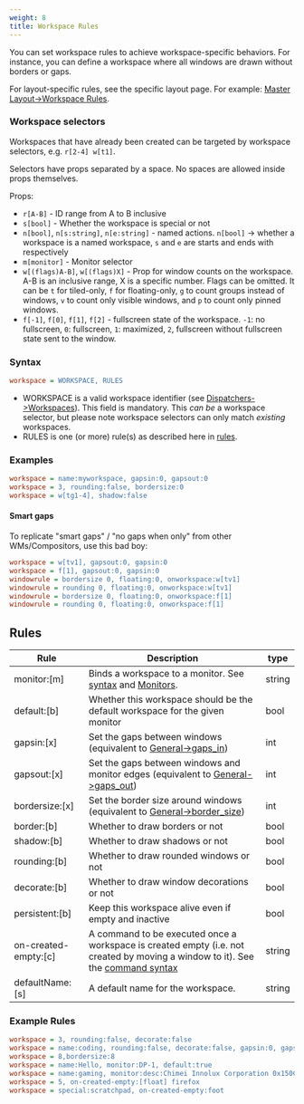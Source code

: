 ```yaml
---
weight: 8
title: Workspace Rules
---
```


You can set workspace rules to achieve workspace-specific behaviors. For
instance, you can define a workspace where all windows are drawn without borders
or gaps.

For layout-specific rules, see the specific layout page. For example:
[Master Layout->Workspace Rules](../Master-Layout#workspace-rules).

### Workspace selectors

Workspaces that have already been created can be targeted by workspace
selectors, e.g. `r[2-4] w[t1]`.

Selectors have props separated by a space. No spaces are allowed inside props
themselves.

Props:

- `r[A-B]` - ID range from A to B inclusive
- `s[bool]` - Whether the workspace is special or not
- `n[bool]`, `n[s:string]`, `n[e:string]` - named actions. `n[bool]` ->
  whether a workspace is a named workspace, `s` and `e` are starts and ends
  with respectively
- `m[monitor]` - Monitor selector
- `w[(flags)A-B]`, `w[(flags)X]` - Prop for window counts on the workspace.
  A-B is an inclusive range, X is a specific number. Flags can be omitted.
  It can be `t` for tiled-only, `f` for floating-only, `g` to count groups
  instead of windows, `v` to count only visible windows, and `p` to count 
  only pinned windows.
- `f[-1]`, `f[0]`, `f[1]`, `f[2]` - fullscreen state of the workspace. `-1`: no
  fullscreen, `0`: fullscreen, `1`: maximized, `2`, fullscreen without
  fullscreen state sent to the window.

### Syntax

```ini
workspace = WORKSPACE, RULES
```

- WORKSPACE is a valid workspace identifier (see
  [Dispatchers->Workspaces](../Dispatchers#workspaces)). This field is
  mandatory. This _can be_ a workspace selector, but please note
  workspace selectors can only match _existing_ workspaces.
- RULES is one (or more) rule(s) as described here in [rules](#rules).

### Examples

```ini
workspace = name:myworkspace, gapsin:0, gapsout:0
workspace = 3, rounding:false, bordersize:0
workspace = w[tg1-4], shadow:false
```

#### Smart gaps

To replicate "smart gaps" / "no gaps when only" from other WMs/Compositors, use this bad boy:

```ini
workspace = w[tv1], gapsout:0, gapsin:0
workspace = f[1], gapsout:0, gapsin:0
windowrule = bordersize 0, floating:0, onworkspace:w[tv1]
windowrule = rounding 0, floating:0, onworkspace:w[tv1]
windowrule = bordersize 0, floating:0, onworkspace:f[1]
windowrule = rounding 0, floating:0, onworkspace:f[1]
```

## Rules

| Rule | Description | type |
| --- | --- | --- |
| monitor:[m] | Binds a workspace to a monitor. See [syntax](#syntax) and [Monitors](../Monitors). | string |
| default:[b] | Whether this workspace should be the default workspace for the given monitor | bool |
| gapsin:[x] | Set the gaps between windows (equivalent to [General->gaps_in](../Variables#general)) | int |
| gapsout:[x] | Set the gaps between windows and monitor edges (equivalent to [General->gaps_out](../Variables#general)) | int |
| bordersize:[x] | Set the border size around windows (equivalent to [General->border_size](../Variables#general)) | int |
| border:[b] | Whether to draw borders or not | bool |
| shadow:[b] | Whether to draw shadows or not | bool |
| rounding:[b] | Whether to draw rounded windows or not | bool |
| decorate:[b] | Whether to draw window decorations or not | bool |
| persistent:[b] | Keep this workspace alive even if empty and inactive | bool |
| on-created-empty:[c] | A command to be executed once a workspace is created empty (i.e. not created by moving a window to it). See the [command syntax](../Dispatchers#executing-with-rules) | string |
| defaultName:[s] | A default name for the workspace. | string |

### Example Rules

```ini
workspace = 3, rounding:false, decorate:false
workspace = name:coding, rounding:false, decorate:false, gapsin:0, gapsout:0, border:false, monitor:DP-1
workspace = 8,bordersize:8
workspace = name:Hello, monitor:DP-1, default:true
workspace = name:gaming, monitor:desc:Chimei Innolux Corporation 0x150C, default:true
workspace = 5, on-created-empty:[float] firefox
workspace = special:scratchpad, on-created-empty:foot
```
